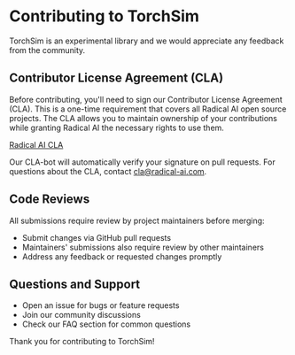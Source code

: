 # Contributing to TorchSim

TorchSim is an experimental library and we would appreciate any feedback from the community.

## Contributor License Agreement (CLA)

Before contributing, you'll need to sign our Contributor License Agreement (CLA). This is a one-time requirement that covers all Radical AI open source projects. The CLA allows you to maintain ownership of your contributions while granting Radical AI the necessary rights to use them.

[Radical AI CLA](https://www.radical-ai.com/oss)

Our CLA-bot will automatically verify your signature on pull requests. For questions about the CLA, contact cla@radical-ai.com.

## Code Reviews

All submissions require review by project maintainers before merging:

- Submit changes via GitHub pull requests
- Maintainers' submissions also require review by other maintainers
- Address any feedback or requested changes promptly

## Questions and Support

- Open an issue for bugs or feature requests
- Join our community discussions
- Check our FAQ section for common questions

Thank you for contributing to TorchSim!
